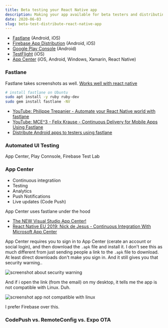 ```yaml
---
title: Beta testing your React Native app
description: Making your app available for beta testers and distributing it to play stores
date: 2020-06-03
slug: beta-test-distribute-react-native-app
---
```


- [Fastlane](https://fastlane.tools/) (Android, iOS)
- [Firebase App Distribution](https://firebase.google.com/products/app-distribution) (Android, iOS)
- [Google Play Console](https://developer.android.com/distribute/console) (Android)
- [TestFlight](https://developer.apple.com/testflight/) (iOS)
- [App Center](https://appcenter.ms/) (iOS, Android, Windows, Xamarin, React Native)

### Fastlane

Fastlane takes screenshots as well. [Works well with react native](https://docs.fastlane.tools/getting-started/cross-platform/react-native/)

```bash
# install fastlane on Ubuntu
sudo apt install -y ruby ruby-dev
sudo gem install fastlane -NV
```

- [YouTube: Philippe Trepanier - Automate your React Native world with fastlane](https://www.youtube.com/watch?v=1K5OLv3moFg)
- [YouTube: MCE^3 - Felix Krause - Continuous Delivery for Mobile Apps Using Fastlane](https://www.youtube.com/watch?time_continue=1&v=wOtANfkh2bI)
- [Distribute Android apps to testers using fastlane](https://firebase.google.com/docs/app-distribution/android/distribute-fastlane?authuser=0)

### Automated UI Testing

App Center, Play Connsole, Firebase Test Lab

### App Center

- Continuous integratiion
- Testing
- Analytics
- Push Notifications
- Live updates (Code Push)

App Center uses fastlane under the hood

- [The NEW Visual Studio App Center!](https://www.youtube.com/watch?v=po5bL7vLbQU)
- [React Native EU 2019: Nick de Jesus - Continuous Integration With Microsoft App Center](https://www.youtube.com/watch?v=zLY2a5enUhE)

App Center requires you to sign in to App Center (cerate an account or social login), and then download the `.apk` file and install it. I don't see this as much different from just sending people a link to the `.apk` file to download. At least direct downloads don't make you sign in. And it still gives you that security warning..

![screenshot about security warning]()

And if i open the link (from the email) on my desktop, it tells me the app is not compatible with Linux. Duh.

![screenshot app not compatible with linux]()

I prefer Firebase over this.

### CodePush vs. RemoteConfig vs. Expo OTA
